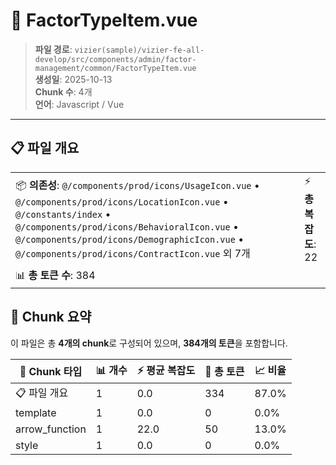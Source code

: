 # 📄 FactorTypeItem.vue

> **파일 경로**: `vizier(sample)/vizier-fe-all-develop/src/components/admin/factor-management/common/FactorTypeItem.vue`  
> **생성일**: 2025-10-13  
> **Chunk 수**: 4개  
> **언어**: Javascript / Vue
---





## 📋 파일 개요

| | |
|--|--|
| 📦 **의존성**: `@/components/prod/icons/UsageIcon.vue` • `@/components/prod/icons/LocationIcon.vue` • `@/constants/index` • `@/components/prod/icons/BehavioralIcon.vue` • `@/components/prod/icons/DemographicIcon.vue` • `@/components/prod/icons/ContractIcon.vue` 외 7개 | ⚡ **총 복잡도**: 22 |
| 📊 **총 토큰 수**: 384 |  |






## 🧩 Chunk 요약

이 파일은 총 **4개의 chunk**로 구성되어 있으며, **384개의 토큰**을 포함합니다.

| 🧩 Chunk 타입 | 📊 개수 | ⚡ 평균 복잡도 | 📝 총 토큰 | 📈 비율 |
|---------------|--------|-------------|----------|--------|
| 📋 파일 개요 | 1 | 0.0 | 334 | 87.0% |
| template | 1 | 0.0 | 0 | 0.0% |
| arrow_function | 1 | 22.0 | 50 | 13.0% |
| style | 1 | 0.0 | 0 | 0.0% |

